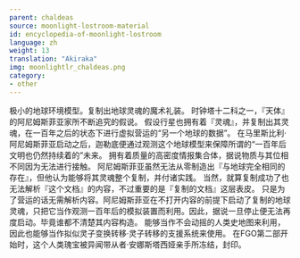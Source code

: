 ```yaml
---
parent: chaldeas
source: moonlight-lostroom-material
id: encyclopedia-of-moonlight-lostroom
language: zh
weight: 13
translation: "Akiraka"
img: moonlightlr_chaldeas.png
category:
- other
---
```


极小的地球环境模型。复制出地球灵魂的魔术礼装。
时钟塔十二科之一，『天体』的阿尼姆斯菲亚家所不断追究的假说。
假设行星也拥有着『灵魂』，并复制出其灵魂，在一百年之后的状态下进行虚拟营运的“另一个地球的数据”。
在马里斯比利·阿尼姆斯菲亚启动之后，迦勒底便通过观测这个地球模型来保障所谓的“一百年后文明也仍然持续着的”未来。
拥有着质量的高密度情报集合体，据说物质与其位相不同因为无法进行接触。
阿尼姆斯菲亚虽然无法从零制造出『与地球完全相同的存在』，但他认为能够将其灵魂整个复制，并付诸实践。
当然，就算复制成功了也无法解析『这个文档』的内容，不过重要的是『复制的文档』这层表皮。
只是为了营运的话无需解析内容。阿尼姆斯菲亚在不打开内容的前提下启动了复制的地球灵魂，只把它当作观测一百年后的模拟装置而利用。因此，据说一旦停止便无法再度启动。毕竟谁都不清楚其内容构造。
能够当作不会动摇的人类史地图来利用，因此也能够当作拟似灵子变换转移·灵子转移的支援系统来使用。
在FGO第二部开始时，这个人类瑰宝被异闻带从者·安娜斯塔西娅亲手所冻结，封印。
